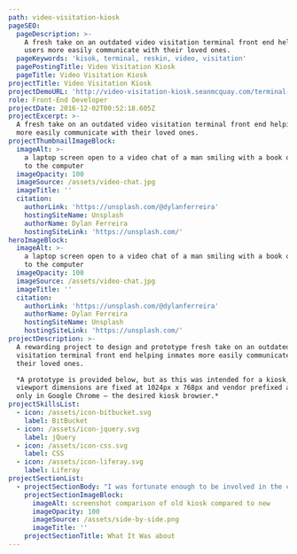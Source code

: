 ```yaml
---
path: video-visitation-kiosk
pageSEO:
  pageDescription: >-
    A fresh take on an outdated video visitation terminal front end helping
    users more easily communicate with their loved ones.
  pageKeywords: 'kisok, terminal, reskin, video, visitation'
  pagePostingTitle: Video Visitation Kiosk
  pageTitle: Video Visitation Kiosk
projectTitle: Video Visitation Kiosk
projectDemoURL: 'http://video-visitation-kiosk.seanmcquay.com/terminal-bezel.htm'
role: Front-End Developer
projectDate: 2016-12-02T00:52:18.605Z
projectExcerpt: >-
  A fresh take on an outdated video visitation terminal front end helping users
  more easily communicate with their loved ones.
projectThumbnailImageBlock:
  imageAlt: >-
    a laptop screen open to a video chat of a man smiling with a book open next
    to the computer
  imageOpacity: 100
  imageSource: /assets/video-chat.jpg
  imageTitle: ''
  citation:
    authorLink: 'https://unsplash.com/@dylanferreira'
    hostingSiteName: Unsplash
    authorName: Dylan Ferreira
    hostingSiteLink: 'https://unsplash.com/'
heroImageBlock:
  imageAlt: >-
    a laptop screen open to a video chat of a man smiling with a book open next
    to the computer
  imageOpacity: 100
  imageSource: /assets/video-chat.jpg
  imageTitle: ''
  citation:
    authorLink: 'https://unsplash.com/@dylanferreira'
    authorName: Dylan Ferreira
    hostingSiteName: Unsplash
    hostingSiteLink: 'https://unsplash.com/'
projectDescription: >-
  A rewarding project to design and prototype fresh take on an outdated video
  visitation terminal front end helping inmates more easily communicate with
  their loved ones.  

  *A prototype is provided below, but as this was intended for a kiosk, the
  viewport dimensions are fixed at 1024px x 768px and vendor prefixed and tested
  only in Google Chrome – the desired kiosk browser.*
projectSkillsList:
  - icon: /assets/icon-bitbucket.svg
    label: BitBucket
  - icon: /assets/icon-jquery.svg
    label: jQuery
  - icon: /assets/icon-css.svg
    label: CSS
  - icon: /assets/icon-liferay.svg
    label: Liferay
projectSectionList:
  - projectSectionBody: "I was fortunate enough to be involved in the challenging project of reskinning a terminal application helping inmates conduct video visitations with their friends and loved ones – providing them a much-needed connection with the outside world. As this project was slated as a strict reskin, the flow could not be changed. It was therefore an interesting challenge to structure page content in a way to provide a coherent user experience. Additionally, as a terminal application, viewport dimensions were constrained to 1024px x 768px, requiring careful page architecture.\r  \nMy initial work began by assessing the current application flow and understanding any concerns voiced by the users. From this data, I carefully considered the user personas interacting with such an application. I then made changes where possible. Those changes that could not be realized during this simple reskin project, yet would bring significant value, were captured in backlog user stories to ensure resources were devoted to their realization at a later point in time."
    projectSectionImageBlock:
      imageAlt: screenshot comparison of old kiosk compared to new
      imageOpacity: 100
      imageSource: /assets/side-by-side.png
      imageTitle: ''
    projectSectionTitle: What It Was about
---
```

